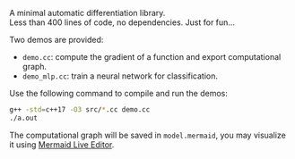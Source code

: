 
A minimal automatic differentiation library.  
Less than 400 lines of code, no dependencies. Just for fun...

Two demos are provided: 
- `demo.cc`: compute the gradient of a function and export computational graph.
- `demo_mlp.cc`: train a neural network for classification.

Use the following command to compile and run the demos:
```sh
g++ -std=c++17 -O3 src/*.cc demo.cc
./a.out
```

The computational graph will be saved in `model.mermaid`, 
you may visualize it using [Mermaid Live Editor](https://mermaid.live).